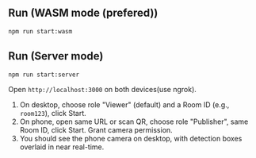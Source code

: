 
## Run (WASM mode (prefered))

```bash (preferred)
npm run start:wasm
```

## Run (Server mode)

```bash
npm run start:server
```

Open `http://localhost:3000` on both devices(use ngrok).

1. On desktop, choose role "Viewer" (default) and a Room ID (e.g., `room123`), click Start.
2. On phone, open same URL or scan QR, choose role "Publisher", same Room ID, click Start. Grant camera permission.
3. You should see the phone camera on desktop, with detection boxes overlaid in near real-time.
